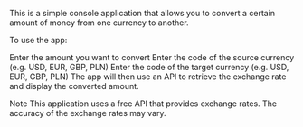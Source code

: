 This is a simple console application that allows you to convert a certain amount of money from one currency to another.

To use the app:

Enter the amount you want to convert
Enter the code of the source currency (e.g. USD, EUR, GBP, PLN)
Enter the code of the target currency (e.g. USD, EUR, GBP, PLN)
The app will then use an API to retrieve the exchange rate and display the converted amount.

Note
This application uses a free API that provides exchange rates. The accuracy of the exchange rates may vary.
